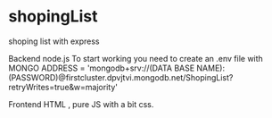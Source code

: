 # shopingList
shoping list with express

Backend node.js
To start working you need to create an .env file with 
MONGO ADDRESS = 'mongodb+srv://(DATA BASE NAME):(PASSWORD)@firstcluster.dpvjtvi.mongodb.net/ShopingList?retryWrites=true&w=majority'

Frontend HTML , pure JS with a bit css.
